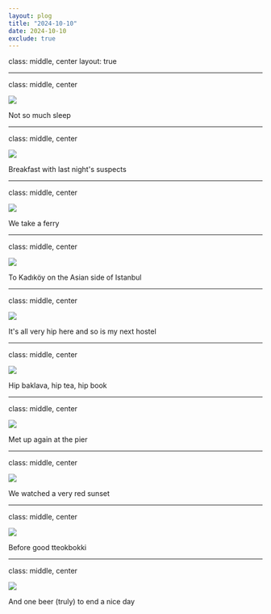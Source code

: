 ```yaml
---
layout: plog
title: "2024-10-10"
date: 2024-10-10
exclude: true
---
```


class: middle, center
layout: true

---

class: middle, center

<img class="plog-picture" src="{{ site.baseurl }}/img/plog/2024-10-10/01.jpg" />

Not so much sleep

---

class: middle, center

<img class="plog-picture" src="{{ site.baseurl }}/img/plog/2024-10-10/02.jpg" />

Breakfast with last night's suspects

---

class: middle, center

<img class="plog-picture" src="{{ site.baseurl }}/img/plog/2024-10-10/03.jpg" />

We take a ferry

---

class: middle, center

<img class="plog-picture" src="{{ site.baseurl }}/img/plog/2024-10-10/04.jpg" />

To Kadıköy on the Asian side of Istanbul

---

class: middle, center

<img class="plog-picture" src="{{ site.baseurl }}/img/plog/2024-10-10/05.jpg" />

It's all very hip here and so is my next hostel

---

class: middle, center

<img class="plog-picture" src="{{ site.baseurl }}/img/plog/2024-10-10/06.jpg" />

Hip baklava, hip tea, hip book

---

class: middle, center

<img class="plog-picture" src="{{ site.baseurl }}/img/plog/2024-10-10/07.gif" />

Met up again at the pier 

---

class: middle, center

<img class="plog-picture" src="{{ site.baseurl }}/img/plog/2024-10-10/08.jpg" />

We watched a very red sunset

---

class: middle, center

<img class="plog-picture" src="{{ site.baseurl }}/img/plog/2024-10-10/09.jpg" />

Before good tteokbokki

---

class: middle, center

<img class="plog-picture" src="{{ site.baseurl }}/img/plog/2024-10-10/10.jpg" />

And one beer (truly) to end a nice day

